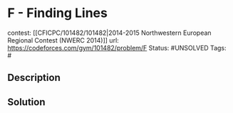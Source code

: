 # F - Finding Lines

contest: [[CFICPC/101482/101482|2014-2015 Northwestern European Regional Contest (NWERC 2014)]]
url: https://codeforces.com/gym/101482/problem/F
Status: #UNSOLVED
Tags: #

## Description

## Solution

